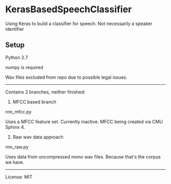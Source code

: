 # KerasBasedSpeechClassifier
Using Keras to build a classifier for speech. Not necessarily a speaker identifier

## Setup
Python 2.7

numpy is required

Wav files excluded from repo due to possible legal issues.
______________________________________________

Contains 2 branches, neither finished:

1) MFCC based branch

rnn_mfcc.py

Uses a MFCC feature set. Currently inactive. MFCC being created via CMU Sphinx 4.

2) Raw wav data approach

rnn_raw.py

Uses data from uncompressed mono wav files. Because that's the corpus we have.

______________________________________________
License: MIT
